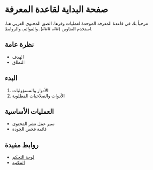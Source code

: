 # صفحة البداية لقاعدة المعرفة

مرحباً بك في قاعدة المعرفة الموحدة لعمليات وفرها. الصق المحتوى العربي هنا. استخدم العناوين (##، ###)، والقوائم، والروابط.

## نظرة عامة
- الهدف
- النطاق

## البدء
1. الأدوار والمسؤوليات
2. الأدوات والصلاحيات المطلوبة

## العمليات الأساسية
- سير عمل نشر المحتوى
- قائمة فحص الجودة

## روابط مفيدة
- [لوحة التحكم](/dashboard)
- [المكتبة](/library)
